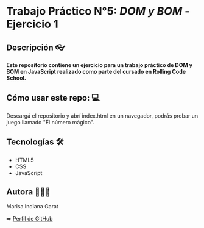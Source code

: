 # Trabajo Práctico N°5: *DOM y BOM* - Ejercicio 1


## Descripción 👓


**Este repositorio contiene un ejercicio para un trabajo práctico de DOM y BOM en JavaScript realizado como parte del cursado en Rolling Code School.**  

## Cómo usar este repo: 💻 


Descargá el repositorio y abrí index.html en un navegador, podrás probar un juego llamado "El número mágico".

## Tecnologías 🛠️

- HTML5
- CSS
- JavaScript

## Autora 🙋🏽‍♀️

Marisa Indiana Garat

➡️ [Perfil de GitHub](https://github.com/Maoi11) 